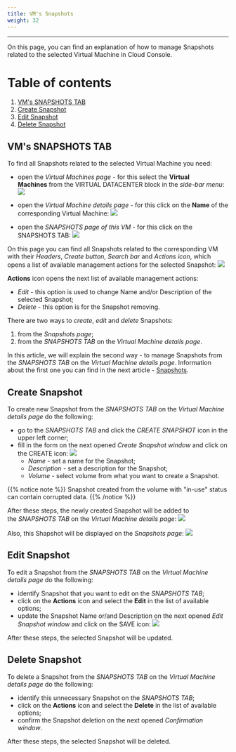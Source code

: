 ```yaml
---
title: VM's Snapshots
weight: 32
---
```

___
On this page, you can find an explanation of how to manage Snapshots related to the selected Virtual Machine in Cloud Console.

# Table of contents
1. [VM's SNAPSHOTS TAB](#vm's-volumes-tab)
1. [Create Snapshot](#create-snapshot)
1. [Edit Snapshot](#edit-snapshot)
1. [Delete Snapshot](#delete-snapshot)

## VM's SNAPSHOTS TAB
To find all Snapshots related to the selected Virtual Machine you need:
- open the *Virtual Machines page* - for this select the **Virtual Machines** from the VIRTUAL DATACENTER block in the *side-bar menu*:
![](../../../assets/images/conn-lin/7.png?classes=border,shadow)

- open the *Virtual Machine details page* - for this click on the **Name** of the corresponding Virtual Machine:
![](../../../assets/images/conn-lin/8.png?classes=border,shadow)

- open the *SNAPSHOTS page of this VM* - for this click on the SNAPSHOTS TAB:
![](../../../assets/images/snap/9.png?classes=border,shadow) 

On this page you can find all Snapshots related to the corresponding VM with their *Headers*, *Create button*, *Search bar* and *Actions icon*, which opens a list of available management actions for the selected Snapshot: 
![](../../../assets/images/snap/10.png?classes=border,shadow)   

**Actions** icon opens the next list of available management actions:
- *Edit* - this option is used to change Name and/or Description of the selected Snapshot;
- *Delete* - this option is for the Snapshot removing.

There are two ways to *create*, *edit* and *delete* Snapshots:
1. from the *Snapshots page*;
2. from the *SNAPSHOTS TAB* on the *Virtual Machine details page*.

In this article, we will explain the second way - to manage Snapshots from the *SNAPSHOTS TAB* on the *Virtual Machine details page*. Information about the first one you can find in the next article - [Snapshots]().    

## Create Snapshot
To create new Snapshot from the *SNAPSHOTS TAB* on the *Virtual Machine details page* do the following:
- go to the *SNAPSHOTS TAB* and click the *CREATE SNAPSHOT* icon in the upper left corner;
- fill in the form on the next opened *Create Snapshot window* and click on the CREATE icon:
![](../../../assets/images/snap/11.png?classes=border,shadow)
  - *Name* - set a name for the Snapshot;
  - *Description* - set a description for the Snapshot;
  - *Volume* - select volume from what you want to create a Snapshot.

{{% notice note %}}
Snapshot created from the volume with "in-use" status can contain corrupted data.
{{% /notice %}}  

After these steps, the newly created Snapshot will be added to the *SNAPSHOTS TAB* on the *Virtual Machine details page*:
![](../../../assets/images/snap/12.png?classes=border,shadow)

Also, this Shapshot will be displayed on the *Snapshots page*:
![](../../../assets/images/snap/13.png?classes=border,shadow)

## Edit Snapshot 
To edit a Snapshot from the *SNAPSHOTS TAB* on the *Virtual Machine details page* do the following:
- identify Snapshot that you want to edit on the *SNAPSHOTS TAB*;
- click on the **Actions** icon and select the **Edit** in the list of available options;
- update the Snapshot Name or/and Description on the next opened *Edit Snapshot window* and click on the SAVE icon:
![](../../../assets/images/snap/6.png?classes=border,shadow)

After these steps, the selected Snapshot will be updated.

## Delete Snapshot
To delete a Snapshot from the *SNAPSHOTS TAB* on the *Virtual Machine details page* do the following:
- identify this unnecessary Snapshot on the *SNAPSHOTS TAB*;
- click on the **Actions** icon and select the **Delete** in the list of available options;
- confirm the Snapshot deletion on the next opened *Confirmation window*.

After these steps, the selected Snapshot will be deleted.
